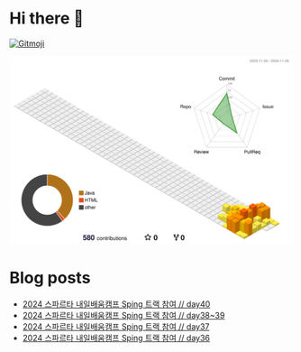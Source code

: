 # Hi there 👋
<a href="https://gitmoji.dev">
  <img
    src="https://img.shields.io/badge/gitmoji-%20😜%20😍-FFDD67.svg?style=flat-square"
    alt="Gitmoji"
  />
</a>

<!--
**chews26/chews26** is a ✨ _special_ ✨ repository because its `README.md` (this file) appears on your GitHub profile.

Here are some ideas to get you started:

- 🔭 I’m currently working on ...
- 🌱 I’m currently learning ...
- 👯 I’m looking to collaborate on ...
- 🤔 I’m looking for help with ...
- 💬 Ask me about ...
- 📫 How to reach me: ...
- 😄 Pronouns: ...
- ⚡ Fun fact: ...
-->
![](./profile-3d-contrib/profile-season-animate.svg)

# Blog posts
<!-- BLOG-POST-LIST:START -->
- [2024 스파르타 내일배움캠프 Sping 트랙 참여 // day40](https://shinelee26.tistory.com/48)
- [2024 스파르타 내일배움캠프 Sping 트랙 참여 // day38~39](https://shinelee26.tistory.com/47)
- [2024 스파르타 내일배움캠프 Sping 트랙 참여 // day37](https://shinelee26.tistory.com/46)
- [2024 스파르타 내일배움캠프 Sping 트랙 참여 // day36](https://shinelee26.tistory.com/45)
<!-- BLOG-POST-LIST:END -->
